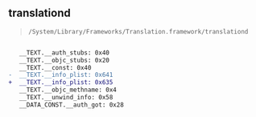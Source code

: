 ## translationd

> `/System/Library/Frameworks/Translation.framework/translationd`

```diff

   __TEXT.__auth_stubs: 0x40
   __TEXT.__objc_stubs: 0x20
   __TEXT.__const: 0x40
-  __TEXT.__info_plist: 0x641
+  __TEXT.__info_plist: 0x635
   __TEXT.__objc_methname: 0x4
   __TEXT.__unwind_info: 0x58
   __DATA_CONST.__auth_got: 0x28

```

